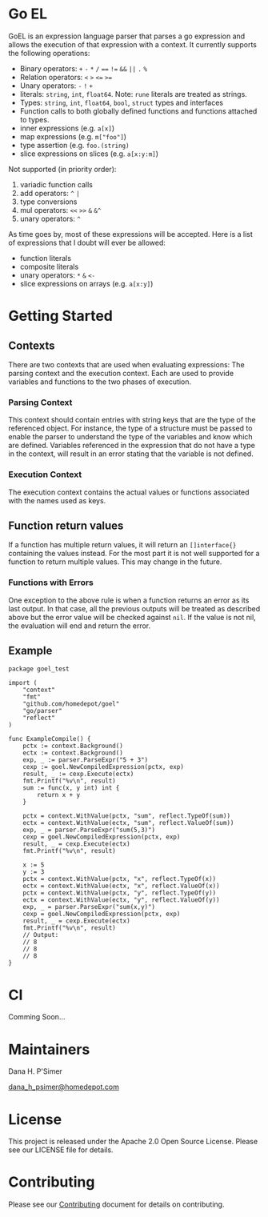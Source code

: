 


# Go EL
GoEL is an expression language parser that parses a go expression and
allows the execution of that expression with a context.  It currently
supports the following operations:

* Binary operators: `+` `-` `*` `/` `==` `!=` `&&` `||` `.` `%`
* Relation operators: `<` `>` `<=` `>=` 
* Unary operators: `-` `!` `+` 
* literals: `string`, `int`, `float64`.
  Note: `rune` literals are treated as strings.
* Types: `string`, `int`, `float64`, `bool`, `struct` types and 
  interfaces
* Function calls to both globally defined functions and functions 
  attached to types.
* inner expressions (e.g. `a[x]`)
* map expressions (e.g. `m["foo"]`)
* type assertion (e.g. `foo.(string)`
* slice expressions on slices (e.g. `a[x:y:m]`)

Not supported (in priority order):
1. variadic function calls
1. add operators: `^` `|`
1. type conversions
1. mul operators: `<<` `>>` `&` `&^`
1. unary operators: `^`

As time goes by, most of these expressions will be accepted.  Here is a
list of expressions that I doubt will ever be allowed:

* function literals
* composite literals
* unary operators: `*` `&` `<-`
* slice expressions on arrays (e.g. `a[x:y]`)

# Getting Started

## Contexts
There are two contexts that are used when evaluating expressions: The
parsing context and the execution context.  Each are used to provide
variables and functions to the two phases of execution.

### Parsing Context
This context should contain entries with string keys that are the type
of the referenced object.  For instance, the type of a structure must be
passed to enable the parser to understand the type of the variables and
know which are defined.  Variables referenced in the expression that do
not have a type in the context, will result in an error stating that the
variable is not defined.

### Execution Context
The execution context contains the actual values or functions associated
with the names used as keys.

## Function return values
If a function has multiple return values, it will return an 
`[]interface{}` containing the values instead.  For the most part it is
not well supported for a function to return multiple values.  This may
change in the future.

### Functions with Errors
One exception to the above rule is when a function returns an error as
its last output.  In that case, all the previous outputs will be treated
as described above but the error value will be checked against `nil`. If
the value is not nil, the evaluation will end and return the error.

## Example

```golang
package goel_test

import (
	"context"
	"fmt"
	"github.com/homedepot/goel"
	"go/parser"
	"reflect"
)

func ExampleCompile() {
	pctx := context.Background()
	ectx := context.Background()
	exp, _ := parser.ParseExpr("5 + 3")
	cexp := goel.NewCompiledExpression(pctx, exp)
	result, _ := cexp.Execute(ectx)
	fmt.Printf("%v\n", result)
	sum := func(x, y int) int {
		return x + y
	}

	pctx = context.WithValue(pctx, "sum", reflect.TypeOf(sum))
	ectx = context.WithValue(ectx, "sum", reflect.ValueOf(sum))
	exp, _ = parser.ParseExpr("sum(5,3)")
	cexp = goel.NewCompiledExpression(pctx, exp)
	result, _ = cexp.Execute(ectx)
	fmt.Printf("%v\n", result)

	x := 5
	y := 3
	pctx = context.WithValue(pctx, "x", reflect.TypeOf(x))
	ectx = context.WithValue(ectx, "x", reflect.ValueOf(x))
	pctx = context.WithValue(pctx, "y", reflect.TypeOf(y))
	ectx = context.WithValue(ectx, "y", reflect.ValueOf(y))
	exp, _ = parser.ParseExpr("sum(x,y)")
	cexp = goel.NewCompiledExpression(pctx, exp)
	result, _ = cexp.Execute(ectx)
	fmt.Printf("%v\n", result)
	// Output:
	// 8
	// 8
	// 8
}
```

# CI

Comming Soon...

# Maintainers

Dana H. P'Simer

dana_h_psimer@homedepot.com

# License

This project is released under the Apache 2.0 Open Source License.
Please see our LICENSE file for details.

# Contributing

Please see our [Contributing](CONTRIBUTING.md) document for details on
contributing. 